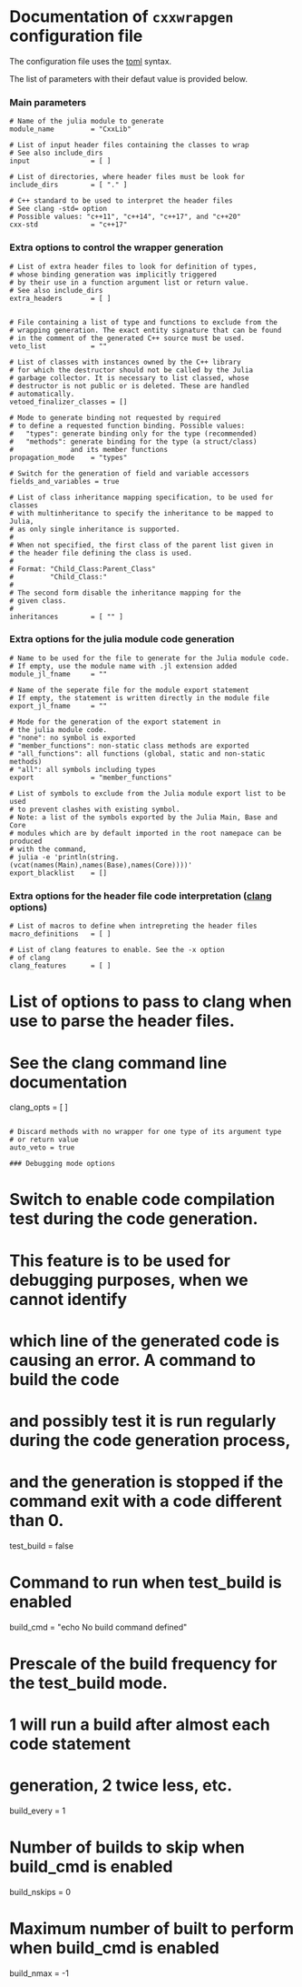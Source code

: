 # Documentation of `cxxwrapgen` configuration file

The configuration file uses the [toml](https://toml.io) syntax.

The list of parameters with their defaut value is provided below.


### Main parameters

```
# Name of the julia module to generate
module_name         = "CxxLib"

# List of input header files containing the classes to wrap
# See also include_dirs
input               = [ ]

# List of directories, where header files must be look for
include_dirs        = [ "." ]

# C++ standard to be used to interpret the header files
# See clang -std= option
# Possible values: "c++11", "c++14", "c++17", and "c++20"
cxx-std             = "c++17"
```

### Extra options to control the wrapper generation
   
```
# List of extra header files to look for definition of types,
# whose binding generation was implicitly triggered
# by their use in a function argument list or return value.
# See also include_dirs
extra_headers       = [ ]


# File containing a list of type and functions to exclude from the
# wrapping generation. The exact entity signature that can be found
# in the comment of the generated C++ source must be used.
veto_list           = ""

# List of classes with instances owned by the C++ library
# for which the destructor should not be called by the Julia
# garbage collector. It is necessary to list classed, whose
# destructor is not public or is deleted. These are handled
# automatically.
vetoed_finalizer_classes = []

# Mode to generate binding not requested by required
# to define a requested function binding. Possible values:
#   "types": generate binding only for the type (recommended)
#   "methods": generate binding for the type (a struct/class)
#              and its member functions 
propagation_mode    = "types"

# Switch for the generation of field and variable accessors
fields_and_variables = true

# List of class inheritance mapping specification, to be used for classes
# with multinheritance to specify the inheritance to be mapped to Julia,
# as only single inheritance is supported.
#
# When not specified, the first class of the parent list given in
# the header file defining the class is used.
#
# Format: "Child_Class:Parent_Class"
#         "Child_Class:"
#
# The second form disable the inheritance mapping for the 
# given class.
#
inheritances        = [ "" ]
```

### Extra options for the julia module code generation

```
# Name to be used for the file to generate for the Julia module code.
# If empty, use the module name with .jl extension added
module_jl_fname     = ""

# Name of the seperate file for the module export statement
# If empty, the statement is written directly in the module file
export_jl_fname     = ""

# Mode for the generation of the export statement in
# the julia module code.
# "none": no symbol is exported
# "member_functions": non-static class methods are exported
# "all_functions": all functions (global, static and non-static methods)
# "all": all symbols including types
export              = "member_functions"

# List of symbols to exclude from the Julia module export list to be used
# to prevent clashes with existing symbol.
# Note: a list of the symbols exported by the Julia Main, Base and Core
# modules which are by default imported in the root namepace can be produced
# with the command,
# julia -e 'println(string.(vcat(names(Main),names(Base),names(Core))))'
export_blacklist    = []
```

### Extra options for the header file code interpretation ([clang](https://clang.llvm.org/docs/UsersManual.html) options)

```
# List of macros to define when intrepreting the header files
macro_definitions   = [ ]

# List of clang features to enable. See the -x option
# of clang
clang_features      = [ ]
```

# List of options to pass to clang when use to parse the header files.
# See the clang command line documentation
clang_opts      = [ ]
```

# Discard methods with no wrapper for one type of its argument type
# or return value
auto_veto = true

### Debugging mode options

```
# Switch to enable code compilation test during the code generation.
# This feature is to be used for debugging purposes, when we cannot identify
# which line of the generated code is causing an error. A command to build the code
# and possibly test it is run regularly during the code generation process,
# and the generation is stopped if the command exit with a code different than 0.
test_build   	    = false

# Command to run when test_build is enabled
build_cmd    	    = "echo No build command defined"

# Prescale of the build frequency for the test_build mode.
# 1 will run a build after almost each code statement
# generation, 2 twice less, etc.
build_every         = 1

# Number of builds to skip when build_cmd is enabled
build_nskips 	    = 0

# Maximum number of built to perform when build_cmd is enabled
build_nmax   	    = -1
```
